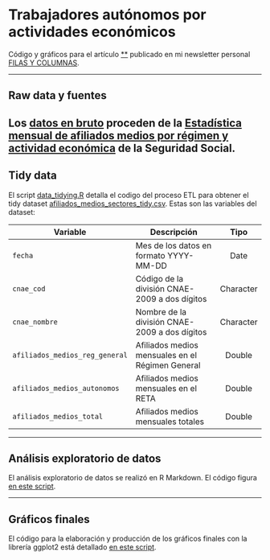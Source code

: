 # Trabajadores autónomos por actividades económicos

Código y gráficos para el artículo [**]() publicado en mi newsletter personal [FILAS Y COLUMNAS](https://filasycolumnas.substack.com/).

---

## Raw data y fuentes

Los [datos en bruto](https://github.com/jescuderoma/filas-y-columnas/blob/main/2021-04-12_erte-afiliados-sectores/data/raw/afiliados_medios.csv) proceden de la [Estadística mensual de afiliados medios por régimen y actividad económica](https://w6.seg-social.es/PXWeb/pxweb/es/Afiliados%20en%20alta%20laboral/Afiliados%20en%20alta%20laboral__Afiliados%20Medios/12m_02%20Afi.%20Med.%20(R.%20General%20y%20RETA)%20CNAE-09%20desde%202009%20por%20R%C3%A9gimen%20y%20Actividad%20Econ%C3%B3mica.px/) de la Seguridad Social.
---

## Tidy data

El script [data_tidying.R](https://github.com/jescuderoma/filas-y-columnas/blob/main/2021-04-12_erte-afiliados-sectores/scripts/data_tidying_afiliados.R) detalla el codigo del proceso ETL para obtener el tidy dataset [afiliados_medios_sectores_tidy.csv](https://github.com/jescuderoma/filas-y-columnas/blob/main/2021-04-12_erte-afiliados-sectores/data/tidy/afiliados_medios_sectores_tidy.csv). Estas son las variables del dataset:

Variable|Descripción|Tipo
----|-----------|:--:
`fecha`|Mes de los datos en formato YYYY-MM-DD|Date
`cnae_cod`|Código de la división CNAE-2009 a dos dígitos|Character
`cnae_nombre`|Nombre de la división CNAE-2009 a dos dígitos|Character
`afiliados_medios_reg_general`|Afiliados medios mensuales en el Régimen General|Double
`afiliados_medios_autonomos`|Afiliados medios mensuales en el RETA|Double
`afiliados_medios_total`|Afiliados medios mensuales totales|Double

---

## Análisis exploratorio de datos

El análisis exploratorio de datos se realizó en R Markdown. El código figura [en este script](scripts/exploratory_data_analysis.Rmd).

---

## Gráficos finales

El código para la elaboración y producción de los gráficos finales con la librería ggplot2 está detallado [en este script](scripts/graficos_definitivos.R).

